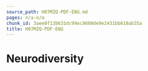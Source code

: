 ```yaml
---
source_path: H07MZQ-PDF-ENG.md
pages: n/a-n/a
chunk_id: 3aee0f13b631dc99ec9680de9e2431bb610ab35a
title: H07MZQ-PDF-ENG
---
```

# Neurodiversity
